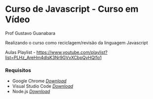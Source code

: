 # Curso de Javascript - Curso em Vídeo
Prof Gustavo Guanabara

Realizando o curso como reciclagem/revisão da linguagem Javascript

Aulas Playlist - https://www.youtube.com/playlist?list=PLHz_AreHm4dlsK3Nr9GVvXCbpQyHQl1o1

### Requisitos
- Google Chrome <i><a href="https://www.google.com/intl/pt-BR/chrome/" target="_blank">Download</a></i>
- Visual Studio Code <i><a href="https://code.visualstudio.com/download" target="_blank">Download</a></i>
- Node.js <i><a href="https://nodejs.org/en/download/" target="_blank">Download</a></i>
